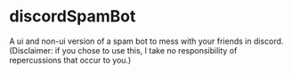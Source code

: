 # discordSpamBot
A ui and non-ui version of a spam bot to mess with your friends in discord. 
 (Disclaimer: if you chose to use this, I take no responsibility of repercussions that occur to you.)
